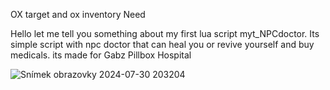 OX target and ox inventory Need


Hello let me tell you something about  my first lua script myt_NPCdoctor.  Its simple script with npc doctor that can heal you or revive yourself and buy medicals.  its made for Gabz Pillbox Hospital


![Snímek obrazovky 2024-07-30 203204](https://github.com/user-attachments/assets/5c9b7c32-b1fd-4138-b686-54de1de0089a)
